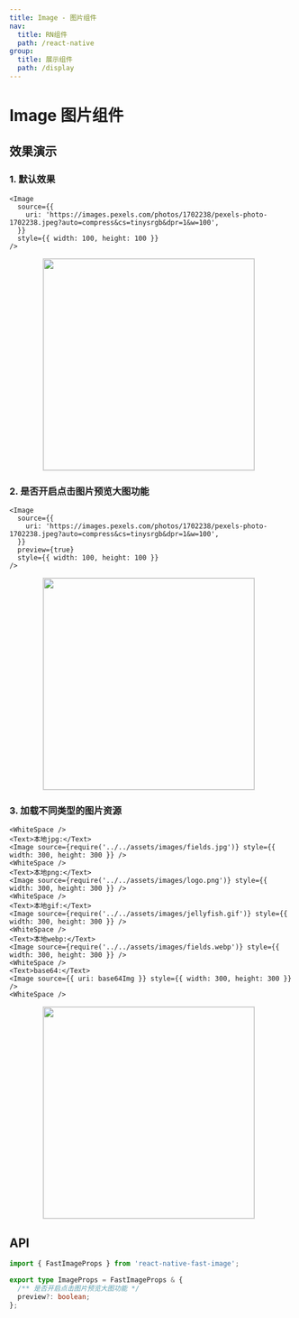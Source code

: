 ```yaml
---
title: Image - 图片组件
nav:
  title: RN组件
  path: /react-native
group:
  title: 展示组件
  path: /display
---
```


# Image 图片组件

## 效果演示

### 1. 默认效果

```tsx | pure
<Image
  source={{
    uri: 'https://images.pexels.com/photos/1702238/pexels-photo-1702238.jpeg?auto=compress&cs=tinysrgb&dpr=1&w=100',
  }}
  style={{ width: 100, height: 100 }}
/>
```

<center>
  <figure>
    <img
      src="https://td-dev-public.oss-cn-hangzhou.aliyuncs.com/maoyes-app/1643176929385118436.gif"
      style="width: 375px; margin-right: 10px; border: 1px solid #ddd;"
    />
  </figure>
</center>

### 2. 是否开启点击图片预览大图功能

```tsx | pure
<Image
  source={{
    uri: 'https://images.pexels.com/photos/1702238/pexels-photo-1702238.jpeg?auto=compress&cs=tinysrgb&dpr=1&w=100',
  }}
  preview={true}
  style={{ width: 100, height: 100 }}
/>
```

<center>
  <figure>
    <img
      src="https://td-dev-public.oss-cn-hangzhou.aliyuncs.com/maoyes-app/1643177163934025262.gif"
      style="width: 375px; margin-right: 10px; border: 1px solid #ddd;"
    />
  </figure>
</center>

### 3. 加载不同类型的图片资源

```tsx | pure
<WhiteSpace />
<Text>本地jpg:</Text>
<Image source={require('../../assets/images/fields.jpg')} style={{ width: 300, height: 300 }} />
<WhiteSpace />
<Text>本地png:</Text>
<Image source={require('../../assets/images/logo.png')} style={{ width: 300, height: 300 }} />
<WhiteSpace />
<Text>本地gif:</Text>
<Image source={require('../../assets/images/jellyfish.gif')} style={{ width: 300, height: 300 }} />
<WhiteSpace />
<Text>本地webp:</Text>
<Image source={require('../../assets/images/fields.webp')} style={{ width: 300, height: 300 }} />
<WhiteSpace />
<Text>base64:</Text>
<Image source={{ uri: base64Img }} style={{ width: 300, height: 300 }} />
<WhiteSpace />
```

<center>
  <figure>
    <img
      src="https://td-dev-public.oss-cn-hangzhou.aliyuncs.com/maoyes-app/1643177329608859374.gif"
      style="width: 375px; margin-right: 10px; border: 1px solid #ddd;"
    />
  </figure>
</center>

## API

```ts
import { FastImageProps } from 'react-native-fast-image';

export type ImageProps = FastImageProps & {
  /** 是否开启点击图片预览大图功能 */
  preview?: boolean;
};
```
